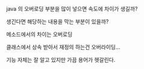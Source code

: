 java 의 오버로딩 부분을 많이 넣으면 속도에 차이가 생길까? 

생긴다면 해당하는 내용을 막는 부분이 있을까?

메소드에서의 차이는 오버로딩 

클래스에서 상속 받아서 재정의 하는건 오버라이딩...

기능 자체는 잘 알고 있지만 가끔 용어가 헷갈린다.

